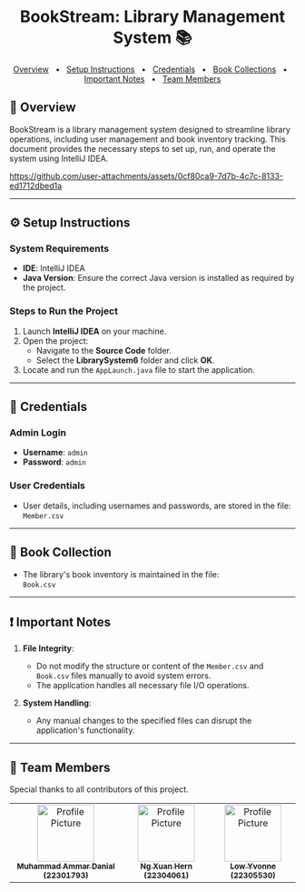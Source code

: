 <h1 align="center" style="font-weight: bold;">BookStream: Library Management System 📚</h1>

<p align="center">
<a href="#overview">Overview</a>
   <span>&nbsp; • &nbsp;</span>
<a href="#setup">Setup Instructions</a>
   <span>&nbsp; • &nbsp;</span>
<a href="#credentials">Credentials</a>
   <span>&nbsp; • &nbsp;</span>
<a href="#collections">Book Collections</a>
      <span>&nbsp; • &nbsp;</span>
<a href="#important">Important Notes</a>
         <span>&nbsp; • &nbsp;</span>
<a href="#team">Team Members</a>
</p>

<h2 id="overview">👀 Overview</h2>

BookStream is a library management system designed to streamline library operations, including user management and book inventory tracking. This document provides the necessary steps to set up, run, and operate the system using IntelliJ IDEA.

https://github.com/user-attachments/assets/0cf80ca9-7d7b-4c7c-8133-ed1712dbed1a

---

<h2 id="setup">⚙️ Setup Instructions</h2>

### System Requirements
- **IDE**: IntelliJ IDEA
- **Java Version**: Ensure the correct Java version is installed as required by the project.

### Steps to Run the Project
1. Launch **IntelliJ IDEA** on your machine.
2. Open the project:
   - Navigate to the **Source Code** folder.
   - Select the **LibrarySystem6** folder and click **OK**.
3. Locate and run the `AppLaunch.java` file to start the application.

---

<h2 id="credentials">🔐 Credentials</h2>

### Admin Login
- **Username**: `admin`  
- **Password**: `admin`

### User Credentials
- User details, including usernames and passwords, are stored in the file:  
  `Member.csv`

---

<h2 id="collections">📃 Book Collection</h2>

- The library's book inventory is maintained in the file:  
  `Book.csv`

---

<h2 id="important">❗ Important Notes</h2>

1. **File Integrity**:
   - Do not modify the structure or content of the `Member.csv` and `Book.csv` files manually to avoid system errors.
   - The application handles all necessary file I/O operations.  

2. **System Handling**:
   - Any manual changes to the specified files can disrupt the application's functionality.

---

<h2 id="team">🤝 Team Members</h2>

<p>Special thanks to all contributors of this project.</p>
<table>
<tr>

<td align="center">
<a href="https://github.com/Some0ne11">
<img src="https://avatars.githubusercontent.com/u/122141550?v=4" width="100px;" alt="Profile Picture"/><br>
<sub>
<b>Muhammad Ammar Danial (22301793)</b>
</sub>
</a>
</td>

<td align="center">
<a href="https://github.com/#">
<img src="#" width="100px;" alt="Profile Picture"/><br>
<sub>
<b>Ng Xuan Hern (22304061)</b>
</sub>
</a>
</td>

<td align="center">
<a href="https://github.com/#">
<img src="#" width="100px;" alt="Profile Picture"/><br>
<sub>
<b>Low Yvonne (22305530)</b>
</sub>
</a>
</td>

</tr>
</table>


